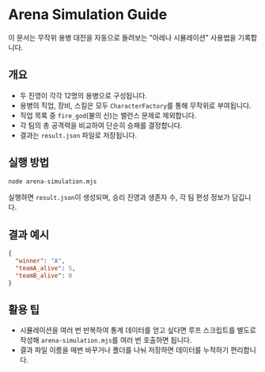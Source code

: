 # Arena Simulation Guide

이 문서는 무작위 용병 대전을 자동으로 돌려보는 "아레나 시뮬레이션" 사용법을 기록합니다.

## 개요
- 두 진영이 각각 12명의 용병으로 구성됩니다.
- 용병의 직업, 장비, 스킬은 모두 `CharacterFactory`를 통해 무작위로 부여됩니다.
- 직업 목록 중 `fire_god`(불의 신)는 밸런스 문제로 제외합니다.
- 각 팀의 총 공격력을 비교하여 단순히 승패를 결정합니다.
- 결과는 `result.json` 파일로 저장됩니다.

## 실행 방법
```bash
node arena-simulation.mjs
```
실행하면 `result.json`이 생성되며, 승리 진영과 생존자 수, 각 팀 편성 정보가 담깁니다.

## 결과 예시
```json
{
  "winner": "A",
  "teamA_alive": 5,
  "teamB_alive": 0
}
```

## 활용 팁
- 시뮬레이션을 여러 번 반복하여 통계 데이터를 얻고 싶다면 루프 스크립트를 별도로 작성해 `arena-simulation.mjs`를 여러 번 호출하면 됩니다.
- 결과 파일 이름을 매번 바꾸거나 폴더를 나눠 저장하면 데이터를 누적하기 편리합니다.
